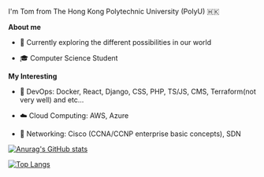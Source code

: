 I'm Tom from The Hong Kong Polytechnic University (PolyU) 🇭🇰

**About me**

- 🎯 Currently exploring the different possibilities in our world

- 🎓 Computer Science Student

**My Interesting**

- 📖 DevOps: Docker, React, Django, CSS, PHP, TS/JS, CMS, Terraform(not very well) and etc...

- ☁️ Cloud Computing: AWS, Azure

- 🔧 Networking: Cisco (CCNA/CCNP enterprise basic concepts), SDN

[![Anurag's GitHub stats](https://github-readme-stats.vercel.app/api?username=TonnyWong1052&theme=react&show_icons=true&&count_private=true&theme=transparent)](https://github.com/anuraghazra/github-readme-stats)

[![Top Langs](https://github-readme-stats.vercel.app/api/top-langs/?username=TonnyWong1052&theme=react&langs_count=8&layout=compact&theme=transparent)](https://github.com/anuraghazra/github-readme-stats)
